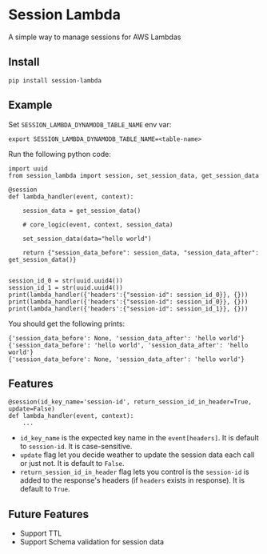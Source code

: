 # Session Lambda
A simple way to manage sessions for AWS Lambdas

## Install
```
pip install session-lambda
```

## Example
Set `SESSION_LAMBDA_DYNAMODB_TABLE_NAME` env var:
```
export SESSION_LAMBDA_DYNAMODB_TABLE_NAME=<table-name>
```
Run the following python code:
```
import uuid
from session_lambda import session, set_session_data, get_session_data

@session
def lambda_handler(event, context):
    
    session_data = get_session_data()

    # core_logic(event, context, session_data)
        
    set_session_data(data="hello world")
    
    return {"session_data_before": session_data, "session_data_after": get_session_data()}
    
        
session_id_0 = str(uuid.uuid4())
session_id_1 = str(uuid.uuid4())
print(lambda_handler({'headers':{"session-id": session_id_0}}, {}))
print(lambda_handler({'headers':{"session-id": session_id_0}}, {}))
print(lambda_handler({'headers':{"session-id": session_id_1}}, {}))
```
You should get the following prints:
```
{'session_data_before': None, 'session_data_after': 'hello world'}
{'session_data_before': 'hello world', 'session_data_after': 'hello world'}
{'session_data_before': None, 'session_data_after': 'hello world'}
```

## Features
```
@session(id_key_name='session-id', return_session_id_in_header=True, update=False)
def lambda_handler(event, context):
    ...
```
- `id_key_name` is the expected key name in the `event[headers]`. It is default to `session-id`. It is case-sensitive.
- `update` flag let you decide weather to update the session data each call or just not. It is default to `False`.
- `return_session_id_in_header` flag lets you control is the `session-id` is added to the response's headers (if `headers` exists in response). It is default to `True`.

## Future Features
- Support TTL
- Support Schema validation for session data